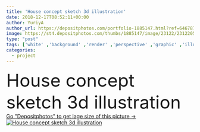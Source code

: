 ```yaml
---
title: 'House concept sketch 3d illustration'
date: 2018-12-17T08:52:11+00:00
author: YuriyA
author_url: https://depositphotos.com/portfolio-1885147.html?ref=64678756
image: https://st4.depositphotos.com/thumbs/1885147/image/23122/231220514/api_thumb_450.jpg?forcejpeg=true
type: "post"
tags: ['white' ,'background' ,'render' ,'perspective' ,'graphic' ,'illustration' ,'design' ,'shape' ,'business' ,'art' ,'abstract' ,'industrial' ,'technology' ,'line' ,'frame' ,'framework' ,'3d' ,'modern' ,'concept' ,'architecture' ,'building' ,'construction' ,'estate' ,'exterior' ,'facade' ,'house' ,'industry' ,'structure' ,'real' ,'home' ,'development' ,'wallpaper' ,'drawing' ,'project' ,'floor' ,'geometric' ,'sketch' ,'geometry' ,'engineering' ,'plan' ,'architectural' ,'apartment' ,'housing' ,'residential' ,'technical' ,'contemporary' ,'cad' ]
categories: 
  - project
---
```

<div aling="center">
            <font size="60"> House concept sketch 3d illustration</font>   
</div>
<div>
    <a href='https://st4.depositphotos.com/thumbs/1885147/image/23122/231220514/api_thumb_450.jpg?forcejpeg=true?ref=64678756' target=_blank > Go "Depositphotos" to get lage size of this picture ->
        <img href='https://st4.depositphotos.com/thumbs/1885147/image/23122/231220514/api_thumb_450.jpg?forcejpeg=true?ref=64678756' src='https://st4.depositphotos.com/1885147/23122/i/950/depositphotos_231220514-stock-photo-house-concept-sketch-illustration.jpg?forcejpeg=true' alt='House concept sketch 3d illustration' >
    </a>
</div>
